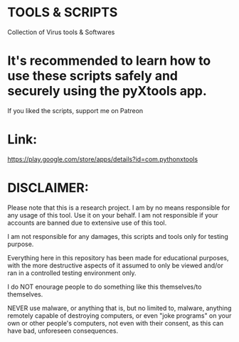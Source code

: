 # TOOLS & SCRIPTS
Collection of Virus tools &amp; Softwares

# It's recommended to learn how to use these scripts safely and securely using the pyXtools app.

If you liked the scripts, support me on Patreon
# Link:
https://play.google.com/store/apps/details?id=com.pythonxtools

# DISCLAIMER:

Please note that this is a research project. I am by no means responsible for any usage of this tool. Use it on your behalf. I am not responsible if your accounts are banned due to extensive use of this tool. 

I am not responsible for any damages, this scripts and tools only for testing purpose. 

Everything here in this repository has been made for educational purposes, with the more destructive aspects of it assumed to only be viewed and/or ran in a controlled testing environment only. 

I do NOT enourage people to do something like this themselves/to themselves. 

NEVER use malware, or anything that is, but no limited to, malware, anything remotely capable of destroying computers, or even "joke programs" on your own or other people's computers, not even with their consent, as this can have bad, unforeseen consequences.
